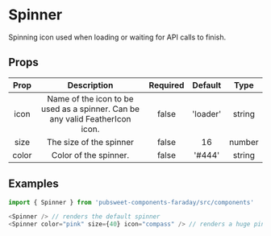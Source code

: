 # Spinner

Spinning icon used when loading or waiting for API calls to finish.

## Props

| Prop  |                                 Description                                  | Required | Default  |  Type  |
| :---: | :--------------------------------------------------------------------------: | :------: | :------: | :----: |
| icon  | Name of the icon to be used as a spinner. Can be any valid FeatherIcon icon. |  false   | 'loader' | string |
| size  |                           The size of the spinner                            |  false   |    16    | number |
| color |                            Color of the spinner.                             |  false   |  '#444'  | string |

## Examples

```js
import { Spinner } from 'pubsweet-components-faraday/src/components'

<Spinner /> // renders the default spinner
<Spinner color="pink" size={40} icon="compass" /> // renders a huge pink spinning compass
```
